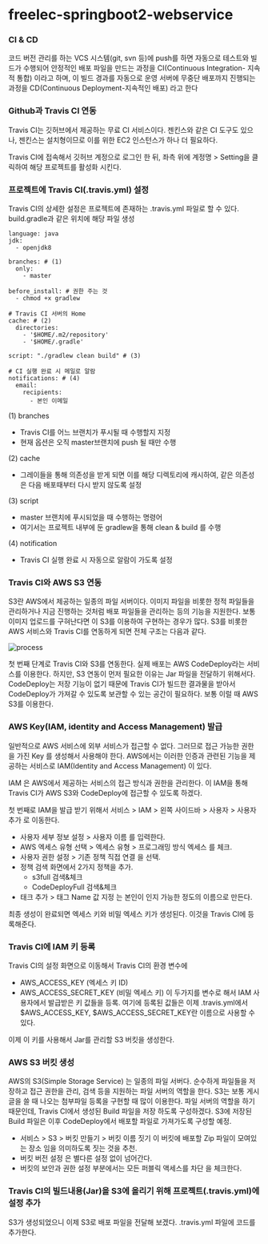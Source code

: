 # freelec-springboot2-webservice


### CI & CD
코드 버전 관리를 하는 VCS 시스템(git, svn 등)에 push를 하면 자동으로 테스트와 빌드가 수행되어 안정적인 배포 파일을 만드는 과정을 CI(Continuous Integration- 지속적 통합) 이라고 하며, 이 빌드 경과를 자동으로 운영 서버에 무중단 배포까지 진행되는 과정을 CD(Continuous Deployment-지속적인 배포) 라고 한다

### Github과 Travis CI 연동
Travis CI는 깃허브에서 제공하는 무료 CI 서비스이다. 젠킨스와 같은 CI 도구도 있으나, 젠킨스는 설치형이므로 이를 위한 EC2 인스턴스가 하나 더 필요하다.

Travis CI에 접속해서 깃허브 계정으로 로그인 한 뒤, 좌측 위에 계정명 > Setting을 클릭하여 해당 프로젝트를 활성화 시킨다.

### 프로젝트에 Travis CI(.travis.yml) 설정
Travis CI의 상세한 설정은 프로젝트에 존재하는 .travis.yml 파일로 할 수 있다. build.gradle과 같은 위치에 해당 파일 생성

```
language: java
jdk:
  - openjdk8

branches: # (1)
  only:
    - master

before_install: # 권한 주는 것
  - chmod +x gradlew

# Travis CI 서버의 Home
cache: # (2)
  directories:
    - '$HOME/.m2/repository'
    - '$HOME/.gradle'

script: "./gradlew clean build" # (3)

# CI 실행 완료 시 메일로 알람
notifications: # (4)
  email:
    recipients:
      - 본인 이메일
```
(1) branches
- Travis CI를 어느 브랜치가 푸시될 때 수행할지 지정
- 현재 옵션은 오직 master브랜치에 push 될 때만 수행

(2) cache
- 그레이들을 통해 의존성을 받게 되면 이를 해당 디렉토리에 캐시하여, 같은 의존성은 다음 배포때부터 다시 받지 않도록 설정

(3) script
- master 브랜치에 푸시되었을 때 수행하는 명령어
- 여기서는 프로젝트 내부에 둔 gradlew을 통해 clean & build 를 수행

(4) notification
- Travis CI 실행 완료 시 자동으로 알람이 가도록 설정

### Travis CI와 AWS S3 연동
S3란 AWS에서 제공하는 일종의 파일 서버이다. 이미지 파일을 비롯한 정적 파일들을 관리하거나 지금 진행하는 것처럼 배포 파일들을 관리하는 등의 기능을 지원한다. 보통 이미지 업로드를 구혀난다면 이 S3를 이용하여 구현하는 경우가 많다. S3를 비롯한 AWS 서비스와 Travis CI를 연동하게 되면 전체 구조는 다음과 같다. 

![process](https://user-images.githubusercontent.com/57219160/90869301-fcac2980-e3d2-11ea-98f9-f587f1726902.png)

첫 번째 단계로  Travis CI와 S3를 연동한다. 실제 배포는 AWS CodeDeploy라는 서비스를 이용한다. 하지만, S3 연동이 먼저 필요한 이유는 Jar 파일을 전달하기 위해서다. CodeDeploy는 저장 기능이 없기 때문에 Travis CI가 빌드한 결과물을 받아서 CodeDeploy가 가져갈 수 있도록 보관할 수 있는 공간이 필요하다. 보통 이럴 때 AWS S3를 이용한다.

### AWS Key(IAM, identity and Access Management) 발급

일반적으로 AWS 서비스에 외부 서비스가 접근할 수 없다. 그러므로 접근 가능한 권한을 가진 Key 를 생성해서 사용해야 한다. AWS에서는 이러한 인증과 관련된 기능을 제공하는 서비스로 IAM(Identity and Access Management) 이 있다.

IAM 은 AWS에서 제공하는 서비스의 접근 방식과 권한을 관리한다. 이 IAM을 통해 Travis CI가 AWS S3와 CodeDeploy에 접근할 수 있도록 하겠다.

첫 번째로 IAM을 발급 받기 위해서 서비스 > IAM > 왼쪽 사이드바 > 사용자 > 사용자 추가 로 이동한다.

- 사용자 세부 정보 설정 > 사용자 이름 를 입력한다.
- AWS 엑세스 유형 선택 > 엑세스 유형 > 프로그래밍 방식 엑세스 를 체크.
- 사용자 권한 설정 > 기존 정책 직접 연결 을 선택.
- 정책 검색 화면에서 2가지 정책을 추가.
  - s3full 검색&체크
  - CodeDeployFull 검색&체크
- 태크 추가 > 태그 Name 값 지정 는 본인이 인지 가능한 정도의 이름으로 만든다.

최종 생성이 완료되면 엑세스 키와 비밀 엑세스 키가 생성된다. 이것을 Travis CI에 등록해준다.

### Travis CI에 IAM 키 등록
Travis CI의 설정 화면으로 이동해서 Travis CI의 환경 변수에

- AWS_ACCESS_KEY (엑세스 키 ID)
- AWS_ACCESS_SECRET_KEY (비밀 엑세스 키)
이 두가지를 변수로 해서 IAM 사용자에서 발급받은 키 값들을 등록. 여기에 등록된 값들은 이제 .travis.yml에서 $AWS_ACCESS_KEY, $AWS_ACCESS_SECRET_KEY란 이름으로 사용할 수 있다.

이제 이 키를 사용해서 Jar를 관리할 S3 버킷을 생성한다.

### AWS S3 버킷 생성

AWS의 S3(Simple Storage Service) 는 일종의 파일 서버다. 순수하게 파일들을 저장하고 접근 권한을 관리, 검색 등을 지원하는 파일 서버의 역할을 한다. S3는 보통 게시글을 쓸 때 나오는 첨부파일 등록을 구현할 때 많이 이용한다. 파일 서버의 역할을 하기 때문인데, Travis CI에서 생성된 Build 파일을 저장 하도록 구성하겠다. S3에 저장된 Build 파일은 이후 CodeDeploy에서 배포할 파일로 가져가도록 구성할 예정.

- 서비스 > S3 > 버킷 만들기 > 버킷 이름 짓기 이 버킷에 배포할 Zip 파일이 모여있는 장소 임을 의미하도록 짓는 것을 추천.
- 버킷 버전 설정 은 별다른 설정 없이 넘어간다.
- 버킷의 보안과 권한 설정 부분에서는 모든 퍼블릭 액세스를 차단 을 체크한다.

### Travis CI의 빌드내용(Jar)을 S3에 올리기 위해 프로젝트(.travis.yml)에 설정 추가

S3가 생성되었으니 이제 S3로 배포 파일을 전달해 보겠다. .travis.yml 파일에 코드를 추가한다.

```
